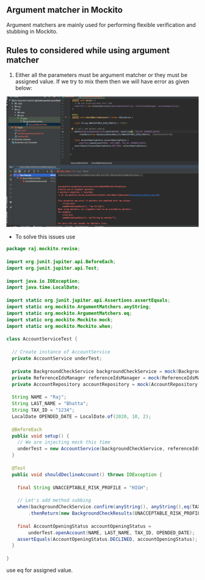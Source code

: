 ## Argument matcher in Mockito ##
Argument matchers are mainly used for performing flexible verification and stubbing in Mockito.

## Rules to considered while using argument matcher ##
1. Either all the parameters must be argument matcher or they must be assigned value. If we try to mix them then we will have error as given below:
<img src="img/error1.png"/>

- To solve this issues use
```java
package raj.mockito.revise;

import org.junit.jupiter.api.BeforeEach;
import org.junit.jupiter.api.Test;

import java.io.IOException;
import java.time.LocalDate;

import static org.junit.jupiter.api.Assertions.assertEquals;
import static org.mockito.ArgumentMatchers.anyString;
import static org.mockito.ArgumentMatchers.eq;
import static org.mockito.Mockito.mock;
import static org.mockito.Mockito.when;

class AccountServiceTest {

  // Create instance of AccountService
  private AccountService underTest;

  private BackgroundCheckService backgroundCheckService = mock(BackgroundCheckService.class);
  private ReferenceIdsManager referenceIdsManager = mock(ReferenceIdsManager.class);
  private AccountRepository accountRepository = mock(AccountRepository.class);

  String NAME = "Raj";
  String LAST_NAME = "Bhatta";
  String TAX_ID = "1234";
  LocalDate OPENDED_DATE = LocalDate.of(2020, 10, 2);

  @BeforeEach
  public void setup() {
    // We are injecting mock this time
    underTest = new AccountService(backgroundCheckService, referenceIdsManager, accountRepository);
  }

  @Test
  public void shouldDeclineAccount() throws IOException {

    final String UNACCEPTABLE_RISK_PROFILE = "HIGH";

    // Let's add method subbing
    when(backgroundCheckService.confirm(anyString(), anyString(),eq(TAX_ID), eq(OPENDED_DATE)))
        .thenReturn(new BackgroundCheckResults(UNACCEPTABLE_RISK_PROFILE, 0));

    final AccountOpeningStatus accountOpeningStatus =
        underTest.openAccount(NAME, LAST_NAME, TAX_ID, OPENDED_DATE);
    assertEquals(AccountOpeningStatus.DECLINED, accountOpeningStatus);
  }

}

```

use eq for assigned value.